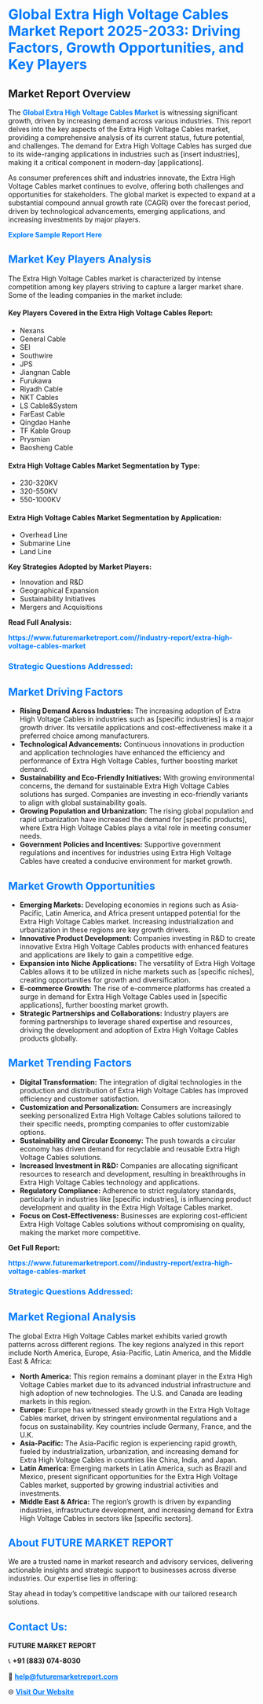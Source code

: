 <h1 style="color: #007BFF;">Global Extra High Voltage Cables Market Report 2025-2033: Driving Factors, Growth Opportunities, and Key Players</h1>

<section id="overview">
<h2>Market Report Overview</h2>
<p>The <a href="https://www.futuremarketreport.com//industry-report/extra-high-voltage-cables-market" style="color: #007BFF; text-decoration: none;"><strong>Global Extra High Voltage Cables Market</strong></a> is witnessing significant growth, driven by increasing demand across various industries. This report delves into the key aspects of the Extra High Voltage Cables market, providing a comprehensive analysis of its current status, future potential, and challenges. The demand for Extra High Voltage Cables has surged due to its wide-ranging applications in industries such as [insert industries], making it a critical component in modern-day [applications].</p>
<p>As consumer preferences shift and industries innovate, the Extra High Voltage Cables market continues to evolve, offering both challenges and opportunities for stakeholders. The global market is expected to expand at a substantial compound annual growth rate (CAGR) over the forecast period, driven by technological advancements, emerging applications, and increasing investments by major players.</p>
</section>

<section id="overview">
<p><a href="https://www.futuremarketreport.com//request-sample/reportId=59008" style="color: #007BFF; text-decoration: none;"><strong>Explore Sample Report Here</strong></a></p>
</section>

<section id="key-players">
<h2 style="color: #007BFF;">Market Key Players Analysis</h2>
<p>The Extra High Voltage Cables market is characterized by intense competition among key players striving to capture a larger market share. Some of the leading companies in the market include:</p>
<h4>Key Players Covered in the Extra High Voltage Cables Report:</h4>
<ul><li>Nexans</li><li>General Cable</li><li>SEI</li><li>Southwire</li><li>JPS</li><li>Jiangnan Cable</li><li>Furukawa</li><li>Riyadh Cable</li><li>NKT Cables</li><li>LS Cable&amp;System</li><li>FarEast Cable</li><li>Qingdao Hanhe</li><li>TF Kable Group</li><li>Prysmian</li><li>Baosheng Cable</li></ul>
<h4>Extra High Voltage Cables Market Segmentation by Type:</h4>
<ul><li>230-320KV</li><li>320-550KV</li><li>550-1000KV</li></ul>

<h4>Extra High Voltage Cables Market Segmentation by Application:</h4>
<ul><li>Overhead Line</li><li>Submarine Line</li><li>Land Line</li></ul>
<p><strong>Key Strategies Adopted by Market Players:</strong></p>
<ul>
<li>Innovation and R&D</li>
<li>Geographical Expansion</li>
<li>Sustainability Initiatives</li>
<li>Mergers and Acquisitions</li>
</ul>
</section>

<section>
<p><strong>Read Full Analysis: </strong></p><a href="https://www.futuremarketreport.com//industry-report/extra-high-voltage-cables-market" style="color: #007BFF; text-decoration: none;"><strong>https://www.futuremarketreport.com//industry-report/extra-high-voltage-cables-market</strong></a>
<h3 style="color: #007BFF;">Strategic Questions Addressed:</h3>
</section>

<section id="driving-factors">
<h2 style="color: #007BFF;">Market Driving Factors</h2>
<ul>
<li><strong>Rising Demand Across Industries:</strong> The increasing adoption of Extra High Voltage Cables in industries such as [specific industries] is a major growth driver. Its versatile applications and cost-effectiveness make it a preferred choice among manufacturers.</li>
<li><strong>Technological Advancements:</strong> Continuous innovations in production and application technologies have enhanced the efficiency and performance of Extra High Voltage Cables, further boosting market demand.</li>
<li><strong>Sustainability and Eco-Friendly Initiatives:</strong> With growing environmental concerns, the demand for sustainable Extra High Voltage Cables solutions has surged. Companies are investing in eco-friendly variants to align with global sustainability goals.</li>
<li><strong>Growing Population and Urbanization:</strong> The rising global population and rapid urbanization have increased the demand for [specific products], where Extra High Voltage Cables plays a vital role in meeting consumer needs.</li>
<li><strong>Government Policies and Incentives:</strong> Supportive government regulations and incentives for industries using Extra High Voltage Cables have created a conducive environment for market growth.</li>
</ul>
</section>

<section id="growth-opportunities">
<h2 style="color: #007BFF;">Market Growth Opportunities</h2>
<ul>
<li><strong>Emerging Markets:</strong> Developing economies in regions such as Asia-Pacific, Latin America, and Africa present untapped potential for the Extra High Voltage Cables market. Increasing industrialization and urbanization in these regions are key growth drivers.</li>
<li><strong>Innovative Product Development:</strong> Companies investing in R&D to create innovative Extra High Voltage Cables products with enhanced features and applications are likely to gain a competitive edge.</li>
<li><strong>Expansion into Niche Applications:</strong> The versatility of Extra High Voltage Cables allows it to be utilized in niche markets such as [specific niches], creating opportunities for growth and diversification.</li>
<li><strong>E-commerce Growth:</strong> The rise of e-commerce platforms has created a surge in demand for Extra High Voltage Cables used in [specific applications], further boosting market growth.</li>
<li><strong>Strategic Partnerships and Collaborations:</strong> Industry players are forming partnerships to leverage shared expertise and resources, driving the development and adoption of Extra High Voltage Cables products globally.</li>
</ul>
</section>

<section id="trending-factors">
<h2 style="color: #007BFF;">Market Trending Factors</h2>
<ul>
<li><strong>Digital Transformation:</strong> The integration of digital technologies in the production and distribution of Extra High Voltage Cables has improved efficiency and customer satisfaction.</li>
<li><strong>Customization and Personalization:</strong> Consumers are increasingly seeking personalized Extra High Voltage Cables solutions tailored to their specific needs, prompting companies to offer customizable options.</li>
<li><strong>Sustainability and Circular Economy:</strong> The push towards a circular economy has driven demand for recyclable and reusable Extra High Voltage Cables solutions.</li>
<li><strong>Increased Investment in R&D:</strong> Companies are allocating significant resources to research and development, resulting in breakthroughs in Extra High Voltage Cables technology and applications.</li>
<li><strong>Regulatory Compliance:</strong> Adherence to strict regulatory standards, particularly in industries like [specific industries], is influencing product development and quality in the Extra High Voltage Cables market.</li>
<li><strong>Focus on Cost-Effectiveness:</strong> Businesses are exploring cost-efficient Extra High Voltage Cables solutions without compromising on quality, making the market more competitive.</li>
</ul>
</section>

<section>
<p><strong>Get Full Report: </strong></p><a href="https://www.futuremarketreport.com//industry-report/extra-high-voltage-cables-market" style="color: #007BFF; text-decoration: none;"><strong>https://www.futuremarketreport.com//industry-report/extra-high-voltage-cables-market</strong></a>
<h3 style="color: #007BFF;">Strategic Questions Addressed:</h3>
</section>


<section id="regional-analysis">
<h2 style="color: #007BFF;">Market Regional Analysis</h2>
<p>The global Extra High Voltage Cables market exhibits varied growth patterns across different regions. The key regions analyzed in this report include North America, Europe, Asia-Pacific, Latin America, and the Middle East & Africa:</p>
<ul>
<li><strong>North America:</strong> This region remains a dominant player in the Extra High Voltage Cables market due to its advanced industrial infrastructure and high adoption of new technologies. The U.S. and Canada are leading markets in this region.</li>
<li><strong>Europe:</strong> Europe has witnessed steady growth in the Extra High Voltage Cables market, driven by stringent environmental regulations and a focus on sustainability. Key countries include Germany, France, and the U.K.</li>
<li><strong>Asia-Pacific:</strong> The Asia-Pacific region is experiencing rapid growth, fueled by industrialization, urbanization, and increasing demand for Extra High Voltage Cables in countries like China, India, and Japan.</li>
<li><strong>Latin America:</strong> Emerging markets in Latin America, such as Brazil and Mexico, present significant opportunities for the Extra High Voltage Cables market, supported by growing industrial activities and investments.</li>
<li><strong>Middle East & Africa:</strong> The region’s growth is driven by expanding industries, infrastructure development, and increasing demand for Extra High Voltage Cables in sectors like [specific sectors].</li>
</ul>
</section>

<footer>
<h2 style="color: #007BFF;">About FUTURE MARKET REPORT</h2>
<p>We are a trusted name in market research and advisory services, delivering actionable insights and strategic support to businesses across diverse industries. Our expertise lies in offering:</p>

<p>Stay ahead in today’s competitive landscape with our tailored research solutions.</p>

<h2 style="color: #007BFF;">Contact Us:</h2>
<p><strong>FUTURE MARKET REPORT</strong></p>
<p>📞 <strong>+91 (883) 074-8030</strong></p>
<p>📧 <strong><a href="mailto:help@futuremarketreport.com" style="color: #007BFF;">help@futuremarketreport.com</a></strong></p>
<p>🌐 <strong><a href="https://www.futuremarketreport.com/" style="color: #007BFF;">Visit Our Website</a></strong></p>
</footer>